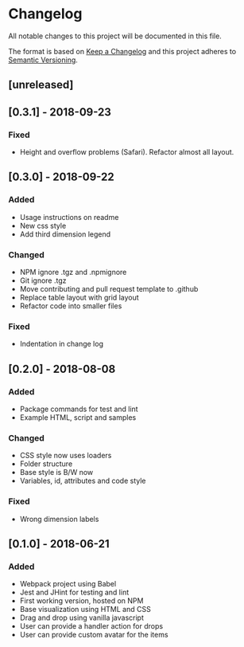 # Changelog
All notable changes to this project will be documented in this file.

The format is based on [Keep a Changelog](http://keepachangelog.com/en/1.0.0/)
and this project adheres to [Semantic Versioning](http://semver.org/spec/v2.0.0.html).

## [unreleased]

## [0.3.1] - 2018-09-23
### Fixed
- Height and overflow problems (Safari). Refactor almost all layout.

## [0.3.0] - 2018-09-22
### Added
- Usage instructions on readme
- New css style
- Add third dimension legend
### Changed
- NPM ignore .tgz and .npmignore
- Git ignore .tgz
- Move contributing and pull request template to .github
- Replace table layout with grid layout
- Refactor code into smaller files
### Fixed
- Indentation in change log

## [0.2.0] - 2018-08-08
### Added
- Package commands for test and lint
- Example HTML, script and samples
### Changed
- CSS style now uses loaders
- Folder structure
- Base style is B/W now
- Variables, id, attributes and code style
### Fixed
- Wrong dimension labels


## [0.1.0] - 2018-06-21
### Added
- Webpack project using Babel
- Jest and JHint for testing and lint
- First working version, hosted on NPM
- Base visualization using HTML and CSS
- Drag and drop using vanilla javascript
- User can provide a handler action for drops
- User can provide custom avatar for the items
